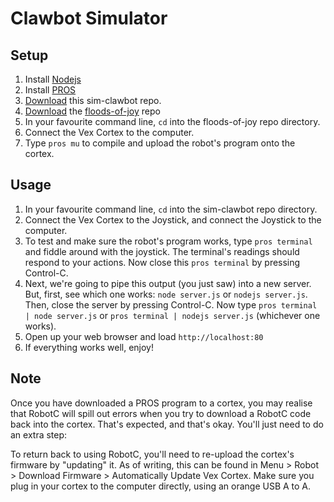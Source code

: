 # Clawbot Simulator

## Setup

1. Install [Nodejs](https://nodejs.org/en/)
2. Install [PROS](http://pros.cs.purdue.edu/)
3. [Download](https://github.com/ErnWong/sim-clawbot/archive/master.zip) this sim-clawbot repo.
4. [Download](https://github.com/ErnWong/floods-of-joy/archive/master.zip) the [floods-of-joy](https://github.com/ErnWong/floods-of-joy) repo
5. In your favourite command line, `cd` into the floods-of-joy repo directory.
6. Connect the Vex Cortex to the computer.
7. Type `pros mu` to compile and upload the robot's program onto the cortex.

## Usage

1. In your favourite command line, `cd` into the sim-clawbot repo directory.
2. Connect the Vex Cortex to the Joystick, and connect the Joystick to the computer.
3. To test and make sure the robot's program works, type `pros terminal` and fiddle around with the joystick. The terminal's readings should respond to your actions. Now close this `pros terminal` by pressing Control-C.
4. Next, we're going to pipe this output (you just saw) into a new server. But, first, see which one works: `node server.js` or `nodejs server.js`. Then, close the server by pressing Control-C. Now type `pros terminal | node server.js` or `pros terminal | nodejs server.js` (whichever one works).
5. Open up your web browser and load `http://localhost:80`
6. If everything works well, enjoy!

## Note

Once you have downloaded a PROS program to a cortex, you may realise that RobotC will spill out errors when you try to download a RobotC code back into the cortex. That's expected, and that's okay. You'll just need to do an extra step:

To return back to using RobotC, you'll need to re-upload the cortex's firmware by "updating" it. As of writing, this can be found in Menu > Robot > Download Firmware > Automatically Update Vex Cortex. Make sure you plug in your cortex to the computer directly, using an orange USB A to A.
